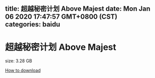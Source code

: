 
title: 超越秘密计划 Above Majest
date: Mon Jan 06 2020 17:47:57 GMT+0800 (CST)    
categories: baidu
---

# 超越秘密计划 Above Majest
size: 3.28 GB
 
 

[How to download](https://bpcam.bemobtrk.com/go/2ceec3aa-1ca2-46d6-b9ff-aaa5c184517c?jno=1638)